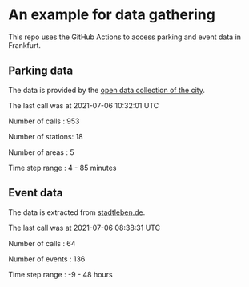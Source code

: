 # An example for data gathering

This repo uses the GitHub Actions to access parking and event data in Frankfurt.

## Parking data
The data is provided by the [open data collection of the city](https://www.offenedaten.frankfurt.de/).

The last call was at 2021-07-06 10:32:01 UTC

Number of calls   : 953

Number of stations:  18

Number of areas   :   5

Time step range   :   4 -  85 minutes


## Event data
The data is extracted from [stadtleben.de](https://stadtleben.de/frankfurt/).

The last call was at 2021-07-06 08:38:31 UTC

Number of calls   :  64

Number of events  : 136

Time step range   :  -9 -  48 hours

